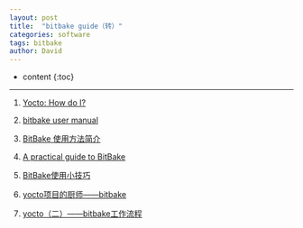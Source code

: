 ```yaml
---
layout: post
title:  "bitbake guide（转）"
categories: software
tags: bitbake
author: David
---
```


* content
{:toc}

---

1. [Yocto: How do I?](https://wiki.yoctoproject.org/wiki/How_do_I#Q:_How_do_I_create_my_own_source_download_mirror_.3F)

2. [bitbake user manual](https://docs.yoctoproject.org/1.8/bitbake-user-manual/bitbake-user-manual.html)

3. [BitBake 使用方法简介](https://www.cnblogs.com/zxc2man/p/14545663.html)

4. [A practical guide to BitBake](https://a4z.gitlab.io/docs/BitBake/guide.html)

5. [BitBake使用小技巧](http://www.kancloud.cn/digest/yocto/138630)

6. [yocto项目的厨师——bitbake](https://blog.csdn.net/zz2633105/article/details/122336873)

7. [yocto（二）——bitbake工作流程](https://blog.csdn.net/zz2633105/article/details/122336873)

